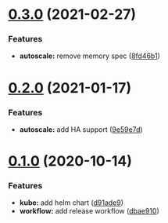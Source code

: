 # [0.3.0](https://github.com/bsord/tiles-client/compare/0.2.0...0.3.0) (2021-02-27)


### Features

* **autoscale:** remove memory spec ([8fd46b1](https://github.com/bsord/tiles-client/commit/8fd46b138e355a49e694d1da881ae6d792875e89))



# [0.2.0](https://github.com/bsord/tiles-client/compare/0.1.0...0.2.0) (2021-01-17)


### Features

* **autoscale:** add HA support ([9e59e7d](https://github.com/bsord/tiles-client/commit/9e59e7de961af78500776ec3396b9f7a2e94e181))



# [0.1.0](https://github.com/bsord/tiles-client/compare/d91ade9025700cb258e00dfd3eba256fa0b7435f...0.1.0) (2020-10-14)


### Features

* **kube:** add helm chart ([d91ade9](https://github.com/bsord/tiles-client/commit/d91ade9025700cb258e00dfd3eba256fa0b7435f))
* **workflow:** add release workflow ([dbae910](https://github.com/bsord/tiles-client/commit/dbae910b43623c4773cc11bb4efbbd11afc01423))



